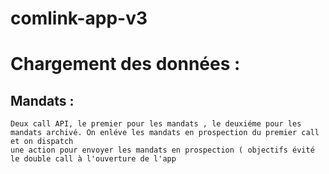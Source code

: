 # comlink-app-v3

# Chargement des données :

## Mandats :

```
Deux call API, le premier pour les mandats , le deuxiéme pour les mandats archivé. On enléve les mandats en prospection du premier call et on dispatch
une action pour envoyer les mandats en prospection ( objectifs évité le double call à l'ouverture de l'app 
```
